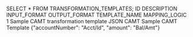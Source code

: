SELECT * FROM TRANSFORMATION_TEMPLATES;
ID  	DESCRIPTION  	INPUT_FORMAT  	OUTPUT_FORMAT  	TEMPLATE_NAME  	MAPPING_LOGIC  
1	Sample CAMT transformation template	JSON	CAMT	Sample CAMT Template	{"accountNumber": "Acct/Id", "amount": "Bal/Amt"}
